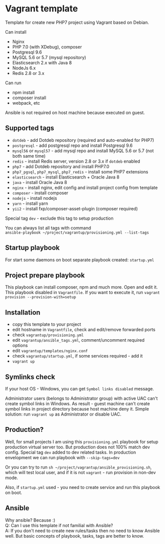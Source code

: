 # Vagrant template
Template for create new PHP7 project using Vagrant based on Debian. 

Can install
 * Nginx
 * PHP 7.0 (with XDebug), composer
 * Postgresql 9.6
 * MySQL 5.6 or 5.7 (mysql repository)
 * Elasticsearch 2.x with Java 8
 * NodeJs 6.x
 * Redis 2.8 or 3.x

Can run
 * npm install
 * composer install
 * webpack, etc

Ansible is not required on host machine because executed on guest.


Supported tags
--------------
- `dotdeb` - add Dotdeb repository (required and auto-enabled for PHP7) 
- `postgresql` - add postgresql repo and install Postgresql 9.6
- `mysql56` or `mysql57` - add mysql repo and install MySQL 5.6 or 5.7 (not both same time)
- `redis` - install Redis server, version 2.8 or 3.x if `dotdeb` enabled 
- `php7` - add Dotdeb repository and install PHP7.0
- `php7_pgsql`, `php7_mysql`, `php7_redis` - install some PHP7 extensions
- `elasticsearch` - install Elasticsearch + Oracle Java 8
- `java` - install Oracle Java 8
- `nginx` - install nginx, edit config and install project config from template
- `composer` - install composer 
- `nodejs` - install nodejs 
- `yarn` - install yarn
- `yii2` - install fxp/composer-asset-plugin (composer required)

Special tag `dev` - exclude this tag to setup production  

You can always list all tags with command  
`ansible-playbook ~/project/vagrantup/provisioning.yml --list-tags`

Startup playbook
----------------
For start some daemons on boot separate playbook created: `startup.yml` 


Project prepare playbook
---------------------------
This playbook can install composer, npm and much more. Open and edit it.
This playbook disabled in `Vagrantfile`. If you want to execute it, run
`vagrant provision --provision-with=setup`


Installation
------------
- copy this template to your project
- edit hostname in `Vagrantfile`, check and edit/remove forwarded ports
- check `vagrantup/provisioning.yml`
- edit `vagrantup/ansible_tags.yml`, comment/uncomment required options
- edit `vagrantup/templates/nginx.conf`
- check `vagrantup/startup.yml`, if some services required - add it
- `vagrant up`

Symlinks check
--------------
If your host OS - Windows, you can get `Symbol links disabled` message.

Administrator users (belongs to Administrator group) with active UAC can't create
symbol links in Windows. As result - guest machine can't create symbol links in project
directory because host machine deny it. Simple solution: run `vagrant up` as Administrator
or disable UAC.

Production?
-----------
Well, for small projects I am using this `provisioning.yml` playbook for setup production 
virtual server too. But production does not 100% match dev config. Special tag `dev` added
to dev related tasks. In production envelopment we can run playbook with `--skip-tags=dev`
  
Or you can try to run `sh ~/project/vagrantup/ansible_provisioning.sh`, which will test 
local user, and if it is not `vagrant` - run provision in non-dev mode.

Also, if `startup.yml` used - you need to create service and run this playbook on boot.

Ansible
-------
Why ansible? Because :)  
Q: Can I use this template if not familial with Ansible?  
A: If you don't need to create new rules/tasks then no need to know Ansible well. 
But basic concepts of playbook, tasks, tags are better to know. 
